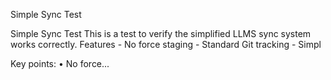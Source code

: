 Simple Sync Test

Simple Sync Test This is a test to verify the simplified LLMS sync system works correctly. Features - No force staging - Standard Git tracking - Simpl

Key points:
• No force...